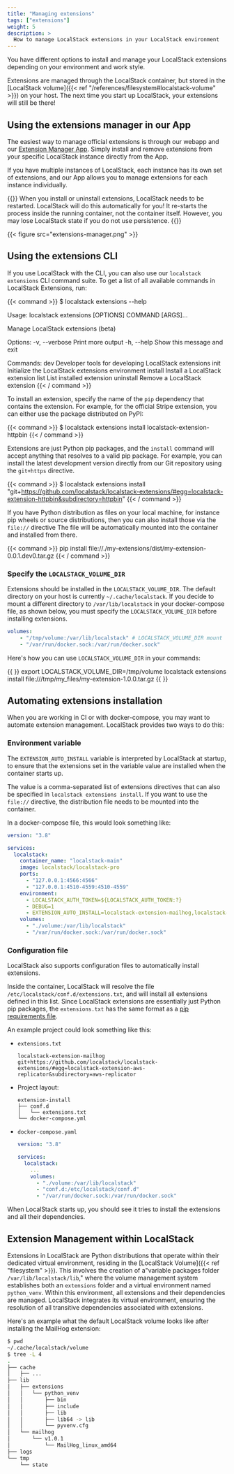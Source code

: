 ```yaml
---
title: "Managing extensions"
tags: ["extensions"]
weight: 5
description: >
  How to manage LocalStack extensions in your LocalStack environment
---
```


You have different options to install and manage your LocalStack extensions depending on your environment and work style.

Extensions are managed through the LocalStack container, but stored in the [LocalStack volume]({{< ref "/references/filesystem#localstack-volume" >}}) on your host.
The next time you start up LocalStack, your extensions will still be there!

## Using the extensions manager in our App

The easiest way to manage official extensions is through our webapp and our [Extension Manager App](https://app.localstack.cloud/inst/default/extensions/manage).
Simply install and remove extensions from your specific LocalStack instance directly from the App.

If you have multiple instances of LocalStack, each instance has its own set of extensions,
and our App allows you to manage extensions for each instance individually.

{{<alert title="Note">}}
When you install or uninstall extensions, LocalStack needs to be restarted.
LocalStack will do this automatically for you!
It re-starts the process inside the running container, not the container itself.
However, you may lose LocalStack state if you do not use persistence.
{{</alert>}}


{{< figure src="extensions-manager.png" >}}

## Using the extensions CLI

If you use LocalStack with the CLI, you can also use our `localstack extensions` CLI command suite.
To get a list of all available commands in LocalStack Extensions, run:

{{< command >}}
$ localstack extensions --help

Usage: localstack extensions [OPTIONS] COMMAND [ARGS]...

Manage LocalStack extensions (beta)

Options:
-v, --verbose  Print more output
-h, --help     Show this message and exit

Commands:
dev        Developer tools for developing LocalStack extensions
init       Initialize the LocalStack extensions environment
install    Install a LocalStack extension
list       List installed extension
uninstall  Remove a LocalStack extension
{{< / command >}}

To install an extension, specify the name of the `pip` dependency that contains the extension. For example, for the official Stripe extension, you can either use the package distributed on PyPI:

{{< command >}}
$ localstack extensions install localstack-extension-httpbin
{{< / command >}}

Extensions are just Python pip packages, and the `install` command will accept anything that resolves to a valid pip package.
For example, you can install the latest development version directly from our Git repository using the `git+https` directive.

{{< command >}}
$ localstack extensions install "git+https://github.com/localstack/localstack-extensions/#egg=localstack-extension-httpbin&subdirectory=httpbin"
{{< / command >}}

If you have Python distribution as files on your local machine, for instance pip wheels or source distributions, then you can also install those via the `file://` directive
The file will be automatically mounted into the container and installed from there.

{{< command >}}
pip install file://./my-extensions/dist/my-extension-0.0.1.dev0.tar.gz
{{< / command >}}

### Specify the `LOCALSTACK_VOLUME_DIR`

Extensions should be installed in the `LOCALSTACK_VOLUME_DIR`. The default directory on your host is currently `~/.cache/localstack`. If you decide to mount a different directory to `/var/lib/localstack` in your docker-compose file, as shown below, you must specify the `LOCALSTACK_VOLUME_DIR` before installing extensions.

```yaml
volumes:
    - "/tmp/volume:/var/lib/localstack" # LOCALSTACK_VOLUME_DIR mount
    - "/var/run/docker.sock:/var/run/docker.sock"
```

Here's how you can use `LOCALSTACK_VOLUME_DIR` in your commands:

{{ <command> }}
export LOCALSTACK_VOLUME_DIR=/tmp/volume
localstack extensions install file:///tmp/my_files/my-extension-1.0.0.tar.gz
{{ </command> }}

## Automating extensions installation

When you are working in CI or with docker-compose, you may want to automate extension management.
LocalStack provides two ways to do this:

### Environment variable

The `EXTENSION_AUTO_INSTALL` variable is interpreted by LocalStack at startup,
to ensure that the extensions set in the variable value are installed when the container starts up.

The value is a comma-separated list of extensions directives that can also be specified in `localstack extensions install`.
If you want to use the `file://` directive, the distribution file needs to be mounted into the container.

In a docker-compose file, this would look something like:
```yaml
version: "3.8"

services:
  localstack:
    container_name: "localstack-main"
    image: localstack/localstack-pro
    ports:
      - "127.0.0.1:4566:4566"
      - "127.0.0.1:4510-4559:4510-4559"
    environment:
      - LOCALSTACK_AUTH_TOKEN=${LOCALSTACK_AUTH_TOKEN:?}
      - DEBUG=1
      - EXTENSION_AUTO_INSTALL=localstack-extension-mailhog,localstack-extension-httpbin
    volumes:
      - "./volume:/var/lib/localstack"
      - "/var/run/docker.sock:/var/run/docker.sock"
```

### Configuration file

LocalStack also supports configuration files to automatically install extensions.

Inside the container, LocalStack will resolve the file `/etc/localstack/conf.d/extensions.txt`, and will install all extensions defined in this list.
Since LocalStack extensions are essentially just Python pip packages, the `extensions.txt` has the same format as a [pip requirements file](https://pip.pypa.io/en/stable/reference/requirements-file-format/).

An example project could look something like this:

* `extensions.txt`
  ```
  localstack-extension-mailhog
  git+https://github.com/localstack/localstack-extensions/#egg=localstack-extension-aws-replicator&subdirectory=aws-replicator
  ```
*  Project layout:
    ```console
    extension-install
    ├── conf.d
    │   └── extensions.txt
    └── docker-compose.yml
    ```
* `docker-compose.yaml`
    ```yaml
    version: "3.8"

    services:
      localstack:
        ...
        volumes:
          - "./volume:/var/lib/localstack"
          - "conf.d:/etc/localstack/conf.d"
          - "/var/run/docker.sock:/var/run/docker.sock"
    ```

When LocalStack starts up, you should see it tries to install the extensions and all their dependencies.

## Extension Management within LocalStack

Extensions in LocalStack are Python distributions that operate within their dedicated virtual environment, residing in the [LocalStack Volume]({{< ref "filesystem" >}}). This involves the creation of a"variable packages folder `/var/lib/localstack/lib`," where the volume management system establishes both an `extensions` folder and a virtual environment named `python_venv`. Within this environment, all extensions and their dependencies are managed. LocalStack integrates its virtual environment, ensuring the resolution of all transitive dependencies associated with extensions.

Here's an example what the default LocalStack volume looks like after installing the MailHog extension:

```bash
$ pwd
~/.cache/localstack/volume
$ tree -L 4
.
├── cache
│   ├── ...
├── lib
│   ├── extensions
│   │   └── python_venv
│   │       ├── bin
│   │       ├── include
│   │       ├── lib
│   │       ├── lib64 -> lib
│   │       └── pyvenv.cfg
│   └── mailhog
│       └── v1.0.1
│           └── MailHog_linux_amd64
├── logs
└── tmp
    └── state
```